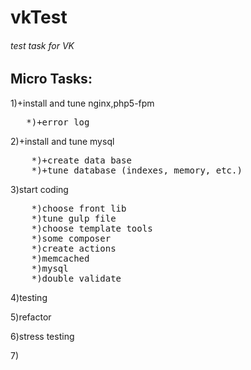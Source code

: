 # vkTest
<h6>test task for VK</h6>

<h2>Micro Tasks:</h2>
<p>1)+install and tune nginx,php5-fpm</p>
<pre>	*)+error log</pre>
    
<p>2)+install and tune mysql</p>
<pre>
    *)+create data base
    *)+tune database (indexes, memory, etc.)
</pre>
<p>3)start coding</p>
<pre>
    *)choose front lib
    *)tune gulp file
    *)choose template tools
    *)some composer
    *)create actions
    *)memcached
    *)mysql
    *)double validate
</pre>    
<p>4)testing</p>
<p>5)refactor</p>
<p>6)stress testing</p>
<p>7)</p>

